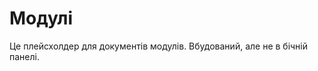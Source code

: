 <Redirect to="modules_main" />

# Модулі

Це плейсхолдер для документів модулів. Вбудований, але не в бічній панелі.

